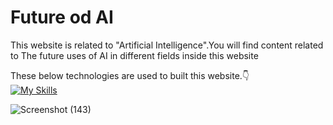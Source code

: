 <h1>Future od AI</h1>
This website is related to "Artificial Intelligence".You will find content related to  The future uses of AI in different fields inside this website

These below technologies are used to built this website.👇<br>
[![My Skills](https://skillicons.dev/icons?i=html,css,tailwind,js,react,nodejs,express,mongodb)](https://skillicons.dev)


![Screenshot (143)](https://github.com/biki08089/Future-Of-AI/assets/123112453/6ddf1401-e46f-423f-bb9f-172403db08f7)
